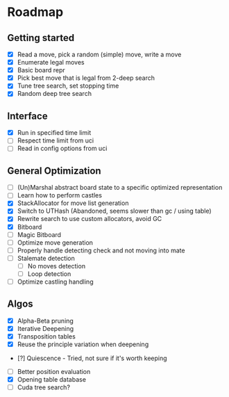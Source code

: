 # Roadmap

## Getting started

- [X] Read a move, pick a random (simple) move, write a move
- [X] Enumerate legal moves
- [X] Basic board repr
- [X] Pick best move that is legal from 2-deep search
- [X] Tune tree search, set stopping time
- [X] Random deep tree search

## Interface

- [X] Run in specified time limit
- [ ] Respect time limit from uci
- [ ] Read in config options from uci

## General Optimization

- [ ] (Un)Marshal abstract board state to a specific optimized representation
- [ ] Learn how to perform castles
- [X] StackAllocator for move list generation
- [X] Switch to UTHash (Abandoned, seems slower than gc / using table)
- [X] Rewrite search to use custom allocators, avoid GC
- [X] Bitboard
- [ ] Magic Bitboard
- [ ] Optimize move generation
- [ ] Properly handle detecting check and not moving into mate
- [ ] Stalemate detection
  - [ ] No moves detection
  - [ ] Loop detection
- [ ] Optimize castling handling

## Algos

- [X] Alpha-Beta pruning
- [X] Iterative Deepening
- [X] Transposition tables
- [X] Reuse the principle variation when deepening
- [?] Quiescence - Tried, not sure if it's worth keeping
- [ ] Better position evaluation
- [X] Opening table database
- [ ] Cuda tree search?
